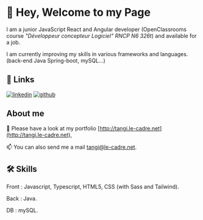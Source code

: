 
# 👋 Hey, Welcome to my Page

I am a junior JavaScript React and Angular developer (OpenClassrooms course *"Développeur concepteur Logiciel" RNCP N6 326t*) and available for a job.

I am currently improving my skills in various frameworks and languages. (back-end Java Spring-boot, mySQL...)

## 🔗 Links
[![linkedin](https://img.shields.io/badge/linkedin-0A66C2?style=for-the-badge&logo=linkedin&logoColor=white)](https://www.linkedin.com/in/tangi-le-cadre/)
[![github](https://img.shields.io/badge/github-000?style=for-the-badge&logo=github&logoColor=white)](https://github.com/TangiLC/)
## About me

🎨 Please have a look at my portfolio [http://tangi.le-cadre.net](http://tangi.le-cadre.net), 

📫 You can also send me a mail [tangi@le-cadre.net](mailto:tangi@le-cadre.net).

## 🛠 Skills
Front : Javascript, Typescript, HTML5, CSS (with Sass and Tailwind).

Back : Java.

DB : mySQL.
